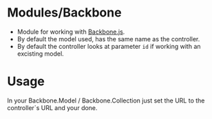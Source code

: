 # Modules/Backbone

- Module for working with [Backbone.js](http://documentcloud.github.com/backbone/).
- By default the model used, has the same name as the controller.
- By default the controller looks at parameter `id` if working with an excisting model.

# Usage

In your Backbone.Model / Backbone.Collection just set the URL to the controller`s URL and your done.
